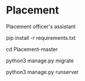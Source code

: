 # Placement
Placement officer's assistant

pip install -r requirements.txt

cd Placement-master

python3 manage.py migrate

python3 manage.py runserver
